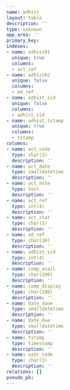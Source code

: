 ```yaml
---
name: adhist
layout: table
description: ''
type: unknown
app_area: ''
primary_key: 
indexes:
- name: adhist01
  unique: true
  columns:
  - act_ref
- name: adhist02
  unique: false
  columns:
  - ad_ref
- name: adhist_sid
  unique: false
  columns:
  - adhist_sid
- name: adhist_tstamp
  unique: true
  columns:
  - tstamp
columns:
- name: act_code
  type: char(3)
  description: ''
- name: act_date
  type: smalldatetime
  description: ''
- name: act_note
  type: text
  description: ''
- name: act_ref
  type: int(4)
  description: ''
- name: act_stat
  type: char(3)
  description: ''
- name: ad_ref
  type: char(10)
  description: ''
- name: adhist_sid
  type: int(4)
  description: ''
- name: comp_avail
  type: char(200)
  description: ''
- name: comp_display
  type: char(200)
  description: ''
- name: date_done
  type: smalldatetime
  description: ''
- name: date_due
  type: smalldatetime
  description: ''
- name: tstamp
  type: timestamp
  description: ''
- name: user_code
  type: char(3)
  description: ''
relations: []
pseudo_pk: 
---
```


